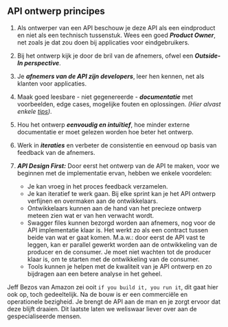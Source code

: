 ## API ontwerp principes

1. Als ontwerper van een API beschouw je deze API als een eindproduct en niet als een technisch tussenstuk. Wees een goed ***Product Owner***, net zoals je dat zou doen bij applicaties voor eindgebruikers.

2. Bij het ontwerp kijk je door de bril van de afnemers, ofwel een ***Outside-In perspective***.

3. Je ***afnemers van de API zijn developers***, leer hen kennen, net als klanten voor applicaties.

4. Maak goed leesbare - niet gegenereerde - ***documentatie*** met voorbeelden, edge cases, mogelijke fouten en oplossingen. *(Hier alvast enkele [tips](https://github.com/digipolisantwerpdocumentation/api-requirements/blob/master/swagger-docs.md))*.

5. Hou het ontwerp ***eenvoudig en intuïtief***, hoe minder externe documentatie er moet gelezen worden hoe beter het ontwerp.

6. Werk in ***iteraties*** en verbeter de consistentie en eenvoud op basis van feedback van de afnemers.

7. ***API Design First:*** Door eerst het ontwerp van de API te maken, voor we beginnen met de implementatie ervan, hebben we enkele voordelen:

    - Je kan vroeg in het proces feedback verzamelen.
    - Je kan iteratief te werk gaan. Bij elke sprint kan je het API ontwerp verfijnen en overmaken aan de ontwikkelaars.
    - Ontwikkelaars kunnen aan de hand van het precieze ontwerp meteen zien wat er van hen verwacht wordt.
    - Swagger files kunnen bezorgd worden aan afnemers, nog voor de API implementatie klaar is. Het werkt zo als een contract tussen beide van wat er gaat komen. M.a.w.: door eerst de API vast te leggen, kan er parallel gewerkt worden aan de ontwikkeling van de producer en de consumer. Je moet niet wachten tot de producer klaar is, om te starten met de ontwikkeling van de consumer.
    - Tools kunnen je helpen met de kwaliteit van je API ontwerp en zo bijdragen aan een betere analyse in het geheel.

Jeff Bezos van Amazon zei ooit `if you build it, you run it`, dit gaat hier ook op, toch gedeeltelijk. Na de bouw is er een commerciële en operationele bezigheid. Je brengt de API aan de man en je zorgt ervoor dat deze blijft draaien. Dit laatste laten we weliswaar liever over aan de gespecialiseerde mensen.
